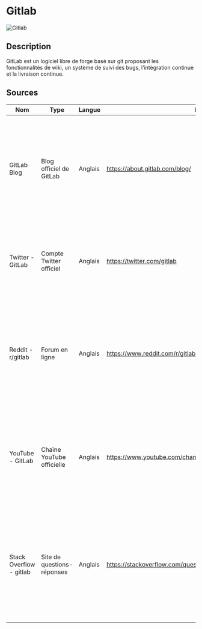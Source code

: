 # Gitlab

![Gitlab](https://logos-marques.com/wp-content/uploads/2023/09/Gitlab-logo.png)

## Description
GitLab est un logiciel libre de forge basé sur git proposant les fonctionnalités de wiki, un système de suivi des bugs, l’intégration continue et la livraison continue.

## Sources

Nom | Type | Langue | Lien | Description | Tags | Note
 --- | --- | --- | --- | --- | --- | --- 
GitLab Blog|Blog officiel de GitLab|Anglais|https://about.gitlab.com/blog/|Le blog officiel de GitLab est une source de contenu riche sur les dernières nouvelles et mises à jour de GitLab, ainsi que sur les meilleures pratiques et l'utilisation de la plateforme.|veille technologique, mises à jour|4/5
Twitter - GitLab|Compte Twitter officiel|Anglais|https://twitter.com/gitlab|Le compte Twitter de GitLab est une source rapide et pratique pour suivre les dernières annonces et mises à jour de la plateforme.|veille technologique, mises à jour|4/5
Reddit - r/gitlab|Forum en ligne|Anglais|https://www.reddit.com/r/gitlab/|r/gitlab est un forum en ligne dédié à GitLab où les utilisateurs peuvent discuter de toutes les dernières nouvelles et de leurs expériences avec la plateforme.|veille technologique, discussions|3/5
YouTube - GitLab|Chaîne YouTube officielle|Anglais|https://www.youtube.com/channel/UCnMGQ8QHMAnVIsI3xJrihhg|La chaîne YouTube de GitLab propose une variété de vidéos, y compris des présentations, des tutoriels et des webinaires sur GitLab et ses fonctionnalités.|veille technologique, tutoriels|4/5
Stack Overflow - gitlab|Site de questions-réponses|Anglais|https://stackoverflow.com/questions/tagged/gitlab|Stack Overflow est un site de questions-réponses très populaire pour les développeurs, et la section "gitlab" regroupe toutes les questions et réponses liées à GitLab.|veille technologique, questions-réponses|4/5
